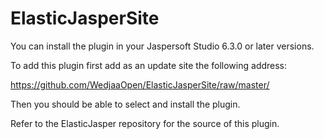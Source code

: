 ElasticJasperSite
=================

You can install the plugin in your Jaspersoft Studio 6.3.0 or later versions. 

To add this plugin first add as an update site the following address:

https://github.com/WedjaaOpen/ElasticJasperSite/raw/master/

Then you should be able to select and install the plugin.

Refer to the ElasticJasper repository for the source of this plugin.
